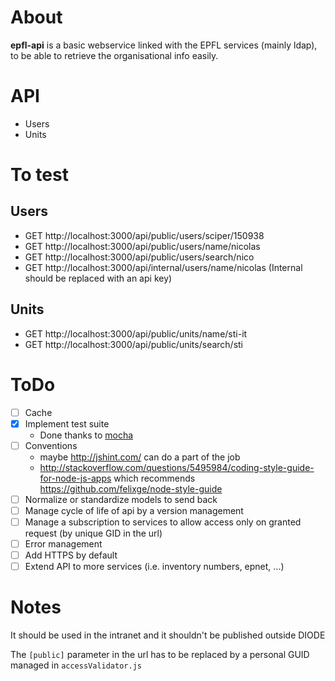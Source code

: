 ﻿# About

**epfl-api** is a basic webservice linked with the EPFL services (mainly ldap), to be able to retrieve the organisational info easily.

# API
* Users
* Units

# To test

## Users
- GET http://localhost:3000/api/public/users/sciper/150938
- GET http://localhost:3000/api/public/users/name/nicolas
- GET http://localhost:3000/api/public/users/search/nico
- GET http://localhost:3000/api/internal/users/name/nicolas (Internal should be replaced with an api key)

## Units
- GET http://localhost:3000/api/public/units/name/sti-it
- GET http://localhost:3000/api/public/units/search/sti

# ToDo
- [ ] Cache
- [x] Implement test suite
    - Done thanks to [mocha](https://github.com/mochajs/mocha/wiki)
- [ ] Conventions
    - maybe http://jshint.com/ can do a part of the job
    - http://stackoverflow.com/questions/5495984/coding-style-guide-for-node-js-apps which recommends https://github.com/felixge/node-style-guide
- [ ] Normalize or standardize models to send back
- [ ] Manage cycle of life of api by a version management
- [ ] Manage a subscription to services to allow access only on granted request (by unique GID in the url)
- [ ] Error management
- [ ] Add HTTPS by default
- [ ] Extend API to more services (i.e. inventory numbers, epnet, ...)

# Notes
It should be used in the intranet and it shouldn't be published outside DIODE

The `[public]` parameter in the url has to be replaced by a personal GUID managed in `accessValidator.js`